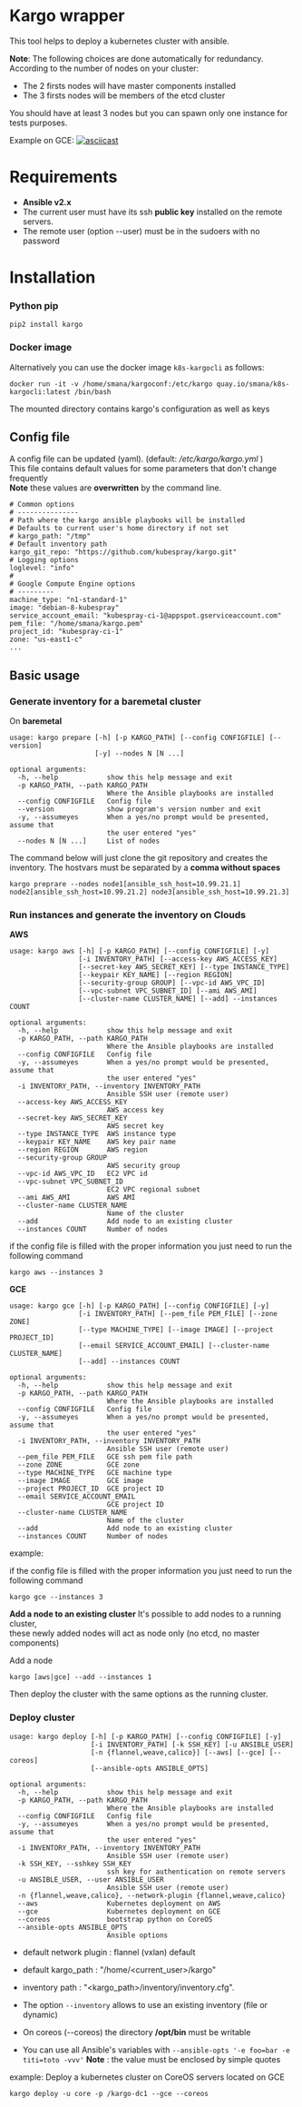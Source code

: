 Kargo wrapper
=============

This tool helps to deploy a kubernetes cluster with ansible.

**Note**: The following choices are done automatically for redundancy.
According to the number of nodes on your cluster:

-   The 2 firsts nodes will have master components installed
-   The 3 firsts nodes will be members of the etcd cluster

You should have at least 3 nodes but you can spawn only one instance for
tests purposes.

Example on GCE:
[![asciicast](https://asciinema.org/a/38yu9fh7r2lq2hd4xlvtngadp.png)](https://asciinema.org/a/38yu9fh7r2lq2hd4xlvtngadp?speed=4)

Requirements
============

-   **Ansible v2.x**
-   The current user must have its ssh **public key** installed on the
    remote servers.
-   The remote user (option --user) must be in the sudoers with no
    password

Installation
============

### Python pip

    pip2 install kargo


### Docker image
Alternatively you can use the docker image `k8s-kargocli` as follows:

    docker run -it -v /home/smana/kargoconf:/etc/kargo quay.io/smana/k8s-kargocli:latest /bin/bash

The mounted directory contains kargo's configuration as well as keys

Config file
-----------

A config file can be updated (yaml). (default: */etc/kargo/kargo.yml* ) </br>
This file contains default values for some parameters that don't change
frequently </br>
**Note** these values are **overwritten** by the command line.


    # Common options
    # ---------------
    # Path where the kargo ansible playbooks will be installed
    # Defaults to current user's home directory if not set
    # kargo_path: "/tmp"
    # Default inventory path
    kargo_git_repo: "https://github.com/kubespray/kargo.git"
    # Logging options
    loglevel: "info"
    #
    # Google Compute Engine options
    # ---------
    machine_type: "n1-standard-1"
    image: "debian-8-kubespray"
    service_account_email: "kubespray-ci-1@appspot.gserviceaccount.com"
    pem_file: "/home/smana/kargo.pem"
    project_id: "kubespray-ci-1"
    zone: "us-east1-c"
    ...

Basic usage
-----------

### Generate inventory for a baremetal cluster

On **baremetal**

    usage: kargo prepare [-h] [-p KARGO_PATH] [--config CONFIGFILE] [--version]
                         [-y] --nodes N [N ...]

    optional arguments:
      -h, --help            show this help message and exit
      -p KARGO_PATH, --path KARGO_PATH
                            Where the Ansible playbooks are installed
      --config CONFIGFILE   Config file
      --version             show program's version number and exit
      -y, --assumeyes       When a yes/no prompt would be presented, assume that
                            the user entered "yes"
      --nodes N [N ...]     List of nodes

The command below will just clone the git repository and creates the
inventory.
The hostvars must be separated by a **comma without spaces**

    kargo preprare --nodes node1[ansible_ssh_host=10.99.21.1] node2[ansible_ssh_host=10.99.21.2] node3[ansible_ssh_host=10.99.21.3]

### Run instances and generate the inventory on Clouds

**AWS**

    usage: kargo aws [-h] [-p KARGO_PATH] [--config CONFIGFILE] [-y]
                     [-i INVENTORY_PATH] [--access-key AWS_ACCESS_KEY]
                     [--secret-key AWS_SECRET_KEY] [--type INSTANCE_TYPE]
                     [--keypair KEY_NAME] [--region REGION]
                     [--security-group GROUP] [--vpc-id AWS_VPC_ID]
                     [--vpc-subnet VPC_SUBNET_ID] [--ami AWS_AMI]
                     [--cluster-name CLUSTER_NAME] [--add] --instances COUNT
    
    optional arguments:
      -h, --help            show this help message and exit
      -p KARGO_PATH, --path KARGO_PATH
                            Where the Ansible playbooks are installed
      --config CONFIGFILE   Config file
      -y, --assumeyes       When a yes/no prompt would be presented, assume that
                            the user entered "yes"
      -i INVENTORY_PATH, --inventory INVENTORY_PATH
                            Ansible SSH user (remote user)
      --access-key AWS_ACCESS_KEY
                            AWS access key
      --secret-key AWS_SECRET_KEY
                            AWS secret key
      --type INSTANCE_TYPE  AWS instance type
      --keypair KEY_NAME    AWS key pair name
      --region REGION       AWS region
      --security-group GROUP
                            AWS security group
      --vpc-id AWS_VPC_ID   EC2 VPC id
      --vpc-subnet VPC_SUBNET_ID
                            EC2 VPC regional subnet
      --ami AWS_AMI         AWS AMI
      --cluster-name CLUSTER_NAME
                            Name of the cluster
      --add                 Add node to an existing cluster
      --instances COUNT     Number of nodes

if the config file is filled with the proper information you just need to run the following command

    kargo aws --instances 3

**GCE** 

    usage: kargo gce [-h] [-p KARGO_PATH] [--config CONFIGFILE] [-y]
                     [-i INVENTORY_PATH] [--pem_file PEM_FILE] [--zone ZONE]
                     [--type MACHINE_TYPE] [--image IMAGE] [--project PROJECT_ID]
                     [--email SERVICE_ACCOUNT_EMAIL] [--cluster-name CLUSTER_NAME]
                     [--add] --instances COUNT
    
    optional arguments:
      -h, --help            show this help message and exit
      -p KARGO_PATH, --path KARGO_PATH
                            Where the Ansible playbooks are installed
      --config CONFIGFILE   Config file
      -y, --assumeyes       When a yes/no prompt would be presented, assume that
                            the user entered "yes"
      -i INVENTORY_PATH, --inventory INVENTORY_PATH
                            Ansible SSH user (remote user)
      --pem_file PEM_FILE   GCE ssh pem file path
      --zone ZONE           GCE zone
      --type MACHINE_TYPE   GCE machine type
      --image IMAGE         GCE image
      --project PROJECT_ID  GCE project ID
      --email SERVICE_ACCOUNT_EMAIL
                            GCE project ID
      --cluster-name CLUSTER_NAME
                            Name of the cluster
      --add                 Add node to an existing cluster
      --instances COUNT     Number of nodes

example:

if the config file is filled with the proper information you just need to run the following command

    kargo gce --instances 3

**Add a node to an existing cluster**
It's possible to add nodes to a running cluster, </br>
these newly added nodes will act as node only (no etcd, no master components)

Add a node

    kargo [aws|gce] --add --instances 1

Then deploy the cluster with the same options as the running cluster.


### Deploy cluster


    usage: kargo deploy [-h] [-p KARGO_PATH] [--config CONFIGFILE] [-y]
                        [-i INVENTORY_PATH] [-k SSH_KEY] [-u ANSIBLE_USER]
                        [-n {flannel,weave,calico}] [--aws] [--gce] [--coreos]
                        [--ansible-opts ANSIBLE_OPTS]
    
    optional arguments:
      -h, --help            show this help message and exit
      -p KARGO_PATH, --path KARGO_PATH
                            Where the Ansible playbooks are installed
      --config CONFIGFILE   Config file
      -y, --assumeyes       When a yes/no prompt would be presented, assume that
                            the user entered "yes"
      -i INVENTORY_PATH, --inventory INVENTORY_PATH
                            Ansible SSH user (remote user)
      -k SSH_KEY, --sshkey SSH_KEY
                            ssh key for authentication on remote servers
      -u ANSIBLE_USER, --user ANSIBLE_USER
                            Ansible SSH user (remote user)
      -n {flannel,weave,calico}, --network-plugin {flannel,weave,calico}
      --aws                 Kubernetes deployment on AWS
      --gce                 Kubernetes deployment on GCE
      --coreos              bootstrap python on CoreOS
      --ansible-opts ANSIBLE_OPTS
                            Ansible options

-   default network plugin : flannel (vxlan) default
-   default kargo\_path : "/home/\<current\_user\>/kargo"
-   inventory path : "\<kargo\_path\>/inventory/inventory.cfg".
-   The option `--inventory` allows to use an existing inventory (file or dynamic)
-   On coreos (--coreos) the directory **/opt/bin** must be writable

- You can use all Ansible's variables with
`--ansible-opts '-e foo=bar -e titi=toto -vvv'`
**Note** : the value must be enclosed by simple quotes

example: Deploy a kubernetes cluster on CoreOS servers located on GCE

    kargo deploy -u core -p /kargo-dc1 --gce --coreos
